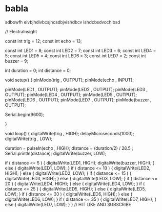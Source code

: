 # babla
 sdbowfh eivbjhdivbcsjhcsdbjvishdbcv ishdcbsdvochibsd


 // ElectraInsight

const int trig = 12;
const int echo = 13;

const int LED1 = 8;
const int LED2 = 7;
const int LED3 = 6;
const int LED4 = 5;
const int LED5 = 4;
const int LED6 = 3;
const int LED7 = 2;
const int buzzer = 9;

int duration = 0;
int distance = 0;

void setup() 
{
  pinMode(trig , OUTPUT);
  pinMode(echo , INPUT);
  
  pinMode(LED1 , OUTPUT);
  pinMode(LED2 , OUTPUT);
  pinMode(LED3 , OUTPUT);
  pinMode(LED4 , OUTPUT);
  pinMode(LED5 , OUTPUT);
  pinMode(LED6 , OUTPUT);
  pinMode(LED7 , OUTPUT);
  pinMode(buzzer , OUTPUT);
  
  Serial.begin(9600);

}

void loop()
{
  digitalWrite(trig , HIGH);
  delayMicroseconds(1000);
  digitalWrite(trig , LOW);


  duration = pulseIn(echo , HIGH);
  distance = (duration/2) / 28.5 ;
  Serial.println(distance);
  digitalWrite(buzzer, LOW);
  

  if ( distance <= 5 )
  {
    digitalWrite(LED1, HIGH);
    digitalWrite(buzzer, HIGH);
  }
  else
  {
    digitalWrite(LED1, LOW);
  }
  if ( distance <= 10 )
  {
    digitalWrite(LED2, HIGH);
  }
  else
  {
    digitalWrite(LED2, LOW);
  }
  if ( distance <= 15 )
  {
    digitalWrite(LED3, HIGH);
  }
  else
  {
    digitalWrite(LED3, LOW);
  }
  if ( distance <= 20 )
  {
    digitalWrite(LED4, HIGH);
  }
  else
  {
    digitalWrite(LED4, LOW);
  }
  if ( distance <= 25 )
  {
    digitalWrite(LED5, HIGH);
  }
  else
  {
    digitalWrite(LED5, LOW);
  }
  if ( distance <= 30 )
  {
    digitalWrite(LED6, HIGH);
  }
  else
  {
    digitalWrite(LED6, LOW);
  }
  if ( distance <= 35 )
  {
    digitalWrite(LED7, HIGH);
  }
  else
  {
    digitalWrite(LED7, LOW);
  }
}
// HIT LIKE AND SUBSCRIBE
